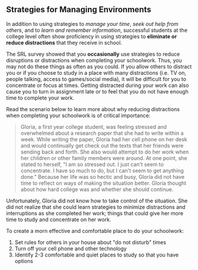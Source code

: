 ## Strategies for Managing Environments

In addition to using strategies to *manage your time*, *seek out help from others*, and to *learn and remember information*, successful students at the college level often show proficiency in using strategies to **eliminate or reduce distractions** that they receive in school. 

The SRL survey showed that you **occasionally** use strategies to reduce disruptions or distractions when completing your schoolwork. Thus, you may not do these things as often as you could. If you allow others to distract you or if you choose to study in a place with many distractions (i.e. TV on, people talking, access to games/social media), it will be difficult for you to concentrate or focus at times. Getting distracted during your work can also cause you to turn in assignment late or to feel that you do not have enough time to complete your work. 

Read the scenario below to learn more about why reducing distractions when completing your schoolwork is of critical importance:

> Gloria, a first year college student, was feeling stressed and overwhelmed about a research paper that she had to write within a week. While writing the paper, Gloria had her cell phone on her desk and would continually get check out the texts that her friends were sending back and forth. She also would attempt to do her work when her children or other family members were around. At one point, she stated to herself, "I am so stressed out. I just can't seem to concentrate. I have so much to do, but I can't seem to get anything done." Because her life was so hectic and busy, Gloria did not have time to reflect on ways of making the situation better. Gloria thought about how hard college was and whether she should continue. 

Unfortunately, Gloria did not know how to take control of the situation. She did not realize that she could learn strategies to minimize distractions and interruptions as she completed her work; things that could give her more time to study and concentrate on her work.

To create a morn effective and comfortable place to do your schoolwork:

1.	Set rules for others in your house about "do not disturb" times
2.	Turn off your cell phone and other technology
3.	Identify 2-3 comfortable and quiet places to study so that you have options
